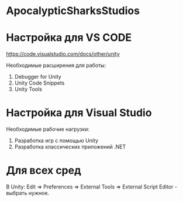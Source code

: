 # ApocalypticSharksStudios
# Настройка для VS CODE
https://code.visualstudio.com/docs/other/unity

Необходимые расширения для работы:
1) Debugger for Unity
2) Unity Code Snippets
3) Unity Tools

# Настройка для Visual Studio

Необходимые рабочие нагрузки:
1) Разработка игр с помощью Unity
2) Разработка классических приложений .NET

# Для всех сред

В Unity: Edit => Preferences => External Tools => External Script Editor - выбрать нужное.
